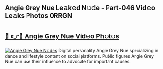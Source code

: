 ## Angie Grey Nue Le𝚊k𝚎d N𝚞𝚍e - Part-046 Vid𝚎o Le𝚊ks Photos 0RRGN

# <h2><a href="http://fb2pa1.evod.top/?m=Angie+Grey+Nue">🔗 👉🔴 Angie Grey Nue Vid𝚎o Ph𝚘t𝚘s</a></h2>

[![Angie Grey Nue N𝚞d𝚎s](https://i.imgur.com/8V9OHl7.gif)](http://fb2pa1.evod.top/?m=Angie+Grey+Nue)
Digital personality Angie Grey Nue specializing in dance and lifestyle content on social platforms. Public figures Angie Grey Nue can use their influence to advocate for important causes. 
